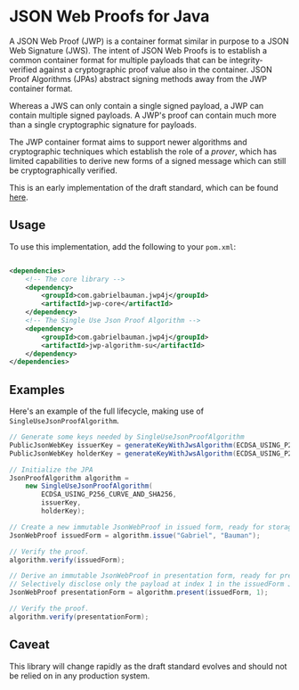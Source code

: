 # JSON Web Proofs for Java

A JSON Web Proof (JWP) is a container format similar in purpose to a JSON Web Signature (JWS). The intent of JSON Web 
Proofs is to establish a common container format for multiple payloads that can be integrity-verified against a
cryptographic proof value also in the container. JSON Proof Algorithms (JPAs) abstract signing methods away from the JWP
container format.

Whereas a JWS can only contain a single signed payload, a JWP can contain multiple signed payloads. A JWP's proof can
contain much more than a single cryptographic signature for payloads.

The JWP container format aims to support newer algorithms and cryptographic techniques which establish the role of a
_prover_, which has limited capabilities to derive new forms of a signed message which can still be cryptographically
verified.

This is an early implementation of the draft standard, which can be found [here][1].

## Usage

To use this implementation, add the following to your `pom.xml`:

```xml

<dependencies>
    <!-- The core library -->
    <dependency>
        <groupId>com.gabrielbauman.jwp4j</groupId>
        <artifactId>jwp-core</artifactId>
    </dependency>
    <!-- The Single Use Json Proof Algorithm -->
    <dependency>
        <groupId>com.gabrielbauman.jwp4j</groupId>
        <artifactId>jwp-algorithm-su</artifactId>
    </dependency>
</dependencies>
```

## Examples

Here's an example of the full lifecycle, making use of `SingleUseJsonProofAlgorithm`.

```java
// Generate some keys needed by SingleUseJsonProofAlgorithm
PublicJsonWebKey issuerKey = generateKeyWithJwsAlgorithm(ECDSA_USING_P256_CURVE_AND_SHA256);
PublicJsonWebKey holderKey = generateKeyWithJwsAlgorithm(ECDSA_USING_P256_CURVE_AND_SHA256);

// Initialize the JPA
JsonProofAlgorithm algorithm =
    new SingleUseJsonProofAlgorithm(
        ECDSA_USING_P256_CURVE_AND_SHA256,
        issuerKey,
        holderKey);

// Create a new immutable JsonWebProof in issued form, ready for storage by a holder.
JsonWebProof issuedForm = algorithm.issue("Gabriel", "Bauman");

// Verify the proof.
algorithm.verify(issuedForm);

// Derive an immutable JsonWebProof in presentation form, ready for presentation to a verifier.
// Selectively disclose only the payload at index 1 in the issuedForm JWP. 
JsonWebProof presentationForm = algorithm.present(issuedForm, 1);

// Verify the proof.
algorithm.verify(presentationForm);
```

## Caveat

This library will change rapidly as the draft standard evolves and should not be relied on in any production system. 

[1]:https://json-web-proofs.github.io/json-web-proofs/draft-jmiller-json-web-proof.html#name-jwp-format
